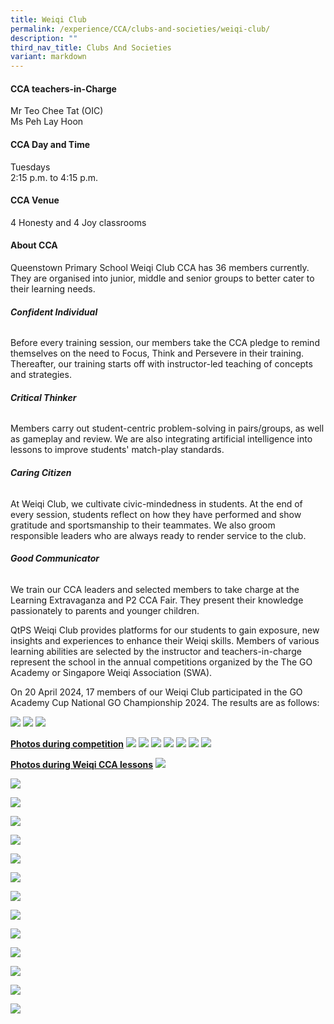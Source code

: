 ```yaml
---
title: Weiqi Club
permalink: /experience/CCA/clubs-and-societies/weiqi-club/
description: ""
third_nav_title: Clubs And Societies
variant: markdown
---
```

#### **CCA teachers-in-Charge**
Mr Teo Chee Tat (OIC) <br>
Ms Peh Lay Hoon

#### **CCA Day and Time**
Tuesdays<br>
2:15 p.m. to 4:15 p.m.

#### **CCA Venue**
4 Honesty and 4 Joy classrooms

#### **About CCA**
Queenstown Primary School Weiqi Club CCA has 36 members currently. They are organised into junior, middle and senior groups to better cater to their learning needs.

###### **Confident Individual**
Before every training session, our members take the CCA pledge to remind themselves on the need to Focus, Think and Persevere in their training.  Thereafter, our training starts off with instructor-led teaching of concepts and strategies.

###### **Critical Thinker**
Members carry out student-centric problem-solving in pairs/groups, as well as gameplay and review.  We are also integrating artificial intelligence into lessons to improve students' match-play standards.

###### **Caring Citizen**
At Weiqi Club, we cultivate civic-mindedness in students.  At the end of every session, students reflect on how they have performed and show gratitude and sportsmanship to their teammates.  We also groom responsible leaders who are always ready to render service to the club.

###### **Good Communicator**
We train our CCA leaders and selected members to take charge at the Learning Extravaganza and P2 CCA Fair.  They present their knowledge passionately to parents and younger children.

QtPS Weiqi Club  provides platforms for our students to gain exposure, new insights and experiences to enhance their Weiqi skills. Members of various learning abilities are selected by the instructor and teachers-in-charge represent the school in the annual competitions organized by the The GO Academy or Singapore Weiqi Association (SWA).

On 20 April 2024, 17 members of our Weiqi Club participated in the GO Academy Cup National GO Championship 2024. The results are as follows:

![](/images/CCA%20Weiqi/2024_Table_1.png)
![](/images/CCA%20Weiqi/2024_Table_2.png)
![](/images/CCA%20Weiqi/2024_Table_3.png)
 
<u> **Photos during competition**</u>
![](/images/CCA%20Weiqi/2024_GO_1.png)
![](/images/CCA%20Weiqi/2024_GO_2.png)
![](/images/CCA%20Weiqi/2024_GO_3.png)
![](/images/CCA%20Weiqi/2024_GO_4.png)
![](/images/CCA%20Weiqi/2024_GO_5.png)
![](/images/CCA%20Weiqi/2024_GO_6.png)
![](/images/CCA%20Weiqi/2024_GO_7.png)

<u> **Photos during Weiqi CCA lessons**</u>
![](/images/CCA%20Weiqi/2024_Lesson_1.png)

![](/images/CCA%20Weiqi/2024_Lesson_2.png)

![](/images/CCA%20Weiqi/2024_Lesson_3.png)

![](/images/CCA%20Weiqi/2024_Lesson_4.png)

![](/images/CCA%20Weiqi/2024_Lesson_5.png)

![](/images/CCA%20Weiqi/2024_Lesson_6.png)

![](/images/CCA%20Weiqi/2024_Lesson_7.png)

![](/images/CCA%20Weiqi/2024_Lesson_8.png)

![](/images/CCA%20Weiqi/2024_Lesson_9.png)

![](/images/CCA%20Weiqi/2024_Lesson_A.png)

![](/images/CCA%20Weiqi/2024_Lesson_B.png)

![](/images/CCA%20Weiqi/2024_Lesson_C.png)

![](/images/CCA%20Weiqi/2024_Lesson_D.png)

![](/images/CCA%20Weiqi/2024_Lesson_E.png)